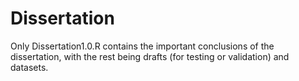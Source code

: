 # Dissertation
Only Dissertation1.0.R contains the important conclusions of the dissertation, with the rest being drafts (for testing or validation) and datasets.
